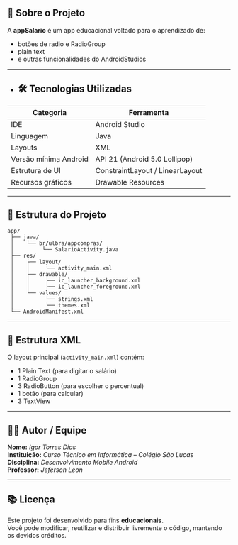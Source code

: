 ## 🧠 Sobre o Projeto

A **appSalario** é um app educacional voltado para o aprendizado de:

- botões de radio e RadioGroup
- plain text
- e outras funcionalidades do AndroidStudios

---

- ## 🛠️ Tecnologias Utilizadas


| Categoria | Ferramenta |
|------------|-------------|
| IDE | Android Studio |
| Linguagem | Java |
| Layouts | XML |
| Versão mínima Android | API 21 (Android 5.0 Lollipop) |
| Estrutura de UI | ConstraintLayout / LinearLayout |
| Recursos gráficos | Drawable Resources |

---

## 📱 Estrutura do Projeto

```
app/
 ├── java/
 │    └── br/ulbra/appcompras/
 │         └── SalarioActivity.java
 ├── res/
 │    ├── layout/
 │    │     └── activity_main.xml
 │    ├── drawable/
 │    │     ├── ic_launcher_background.xml
 │    │     ├── ic_launcher_foreground.xml 
 │    └── values/
 │          └── strings.xml
 │          └── themes.xml
 └── AndroidManifest.xml
```

---

## 🧰 Estrutura XML 

O layout principal (`activity_main.xml`) contém:
- 1 Plain Text (para digitar o salário)
- 1 RadioGroup
- 3 RadioButton (para escolher o percentual)
- 1 botão (para calcular)
- 3 TextView


---

## 👩‍💻 Autor / Equipe

**Nome:** *Igor Torres Dias*  
**Instituição:** *Curso Técnico em Informática – Colégio São Lucas*  
**Disciplina:** *Desenvolvimento Mobile Android*  
**Professor:** *Jeferson Leon*  

---

## 📚 Licença

Este projeto foi desenvolvido para fins **educacionais**.  
Você pode modificar, reutilizar e distribuir livremente o código, mantendo os devidos créditos.
